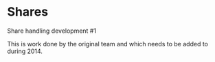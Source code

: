 Shares
======

Share handling development #1

This is work done by the original team and which needs to be added to during 2014.
